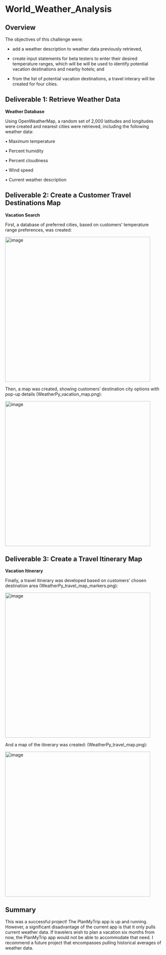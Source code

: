 # World_Weather_Analysis

## Overview

The objectives of this challenge were:

* add a weather description to weather data previously retrieved, 

* create input statements for beta testers to enter their desired temperature ranges, which will be will be used to identify potential vacation destinations and nearby hotels; and 

* from the list of potential vacation destinations, a travel interary will be created for four cities.

## Deliverable 1: Retrieve Weather Data

**Weather Database**

Using OpenWeatherMap, a random set of 2,000 latitudes and longitudes were created and nearest cities were retrieved, including the following weather data:

•	Maximum temperature

•	Percent humidity

•	Percent cloudiness

•	Wind speed

•	Current weather description

## Deliverable 2: Create a Customer Travel Destinations Map

**Vacation Search**

First, a database of preferred cities, based on customers’ temperature range preferences, was created:

<img width="468" alt="image" src="https://user-images.githubusercontent.com/97558998/159534346-f51ffb0d-c12e-4016-a13f-8fe97fe805e2.png">

Then, a map was created, showing customers’ destination city options with pop-up details (WeatherPy_vacation_map.png):

<img width="468" alt="image" src="https://user-images.githubusercontent.com/97558998/159534476-f6e416e7-d8d2-48b6-8414-e22b858ec8f7.png">

## Deliverable 3: Create a Travel Itinerary Map

**Vacation Itinerary**

Finally, a travel itinerary was developed based on customers’ chosen destination area (WeatherPy_travel_map_markers.png):

<img width="468" alt="image" src="https://user-images.githubusercontent.com/97558998/159534638-1297bc7c-a1bb-4613-b369-6316c9475ee8.png">

And a map of the itinerary was created: (WeatherPy_travel_map.png):

<img width="468" alt="image" src="https://user-images.githubusercontent.com/97558998/159534711-5e56f599-13c9-4d1e-a67e-541983c9d681.png">

## Summary

This was a successful project! The PlanMyTrip app is up and running. However, a significant disadvantage of the current app is that it only pulls current weather data. If travelers wish to plan a vacation six months from now, the PlanMyTrip app would not be able to accommodate that need. I recommend a future project that encompasses pulling historical averages of weather data.
